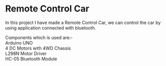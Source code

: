 # Remote Control Car

In this project I have made a Remote Control Car, we can control the car by using application connected with bluetooth.

Components which is used are:- <br />
Arduino UNO <br />
4 DC Motors with 4WD Chassis <br />
L298N Motor Driver <br />
HC-05 Bluetooth Module
